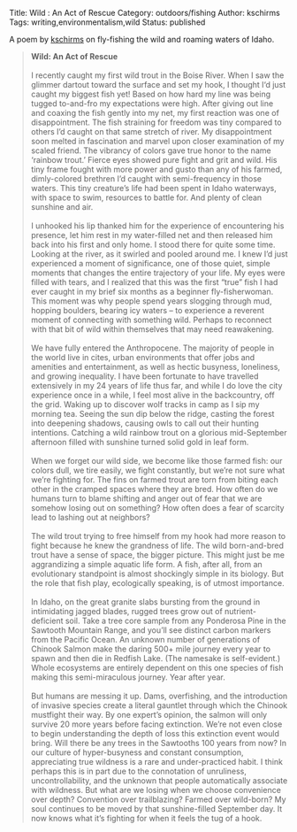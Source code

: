 Title: Wild : An Act of Rescue
Category: outdoors/fishing
Author: kschirms
Tags: writing,environmentalism,wild
Status: published

A poem by [kschirms](/author/kschirms.html) on fly-fishing the wild and roaming waters of Idaho. 

><strong>Wild: An Act of Rescue</strong><br><br>I recently caught my first wild trout in the Boise River. When I saw the glimmer dartout toward the surface and set my hook, I thought I‘d just caught my biggest fish yet! Based on how hard my line was being tugged to-and-fro my expectations were high. After giving out line and coaxing the fish gently into my net, my first reaction was one of disappointment. The fish straining for freedom was tiny compared to others I’d caught on that same stretch of river. My disappointment soon melted in fascination and marvel upon closer examination of my scaled friend. The vibrancy of colors gave true honor to the name ‘rainbow trout.’ Fierce eyes showed pure fight and grit and wild. His tiny frame fought with more power and gusto than any of his farmed, dimly-colored brethren I’d caught with semi-frequency in those waters. This tiny creature’s life had been spent in Idaho waterways, with space to swim, resources to battle for. And plenty of clean sunshine and air.<br><br>I unhooked his lip thanked him for the experience of encountering his presence, let him rest in my water-filled net and then released him back into his first and only home. I stood there for quite some time. Looking at the river, as it swirled and pooled around me. I knew I’d just experienced a moment of significance, one of those quiet, simple moments that changes the entire trajectory of your life. My eyes were filled with tears, and I realized that this was the first “true” fish I had ever caught in my brief six months as a beginner fly-fisherwoman. This moment was why people spend years slogging through mud, hopping boulders, bearing icy waters – to experience a reverent moment of connecting with something wild. Perhaps to reconnect with that bit of wild within themselves that may need reawakening.<br><br>We have fully entered the Anthropocene. The majority of people in the world live in cites, urban environments that offer jobs and amenities and entertainment, as well as hectic busyness, loneliness, and growing inequality. I have been fortunate to have travelled extensively in my 24 years of life thus far, and while I do love the city experience once in a while, I feel most alive in the backcountry, off the grid. Waking up to discover wolf tracks in camp as I sip my morning tea. Seeing the sun dip below the ridge, casting the forest into deepening shadows, causing owls to call out their hunting intentions. Catching a wild rainbow trout on a glorious mid-September afternoon filled with sunshine turned solid gold in leaf form.<br><br>When we forget our wild side, we become like those farmed fish: our colors dull, we tire easily, we fight constantly, but we’re not sure what we’re fighting for. The fins on farmed trout are torn from biting each other in the cramped spaces where they are bred. How often do we humans turn to blame shifting and anger out of fear that we are somehow losing out on something? How often does a fear of scarcity lead to lashing out at neighbors?<br><br>The wild trout trying to free himself from my hook had more reason to fight because he knew the grandness of life. The wild born-and-bred trout have a sense of space, the bigger picture. This might just be me aggrandizing a simple aquatic life form. A fish, after all, from an evolutionary standpoint is almost shockingly simple in its biology. But the role that fish play, ecologically speaking, is of utmost importance.<br><br>In Idaho, on the great granite slabs bursting from the ground in intimidating jagged blades, rugged trees grow out of nutrient-deficient soil. Take a tree core sample from any Ponderosa Pine in the Sawtooth Mountain Range, and you’ll see distinct carbon markers from the Pacific Ocean. An unknown number of generations of Chinook Salmon make the daring 500+ mile journey every year to spawn and then die in Redfish Lake. (The namesake is self-evident.) Whole ecosystems are entirely dependent on this one species of fish making this semi-miraculous journey. Year after year. <br><br>But humans are messing it up. Dams, overfishing, and the introduction of invasive species create a literal gauntlet through which the Chinook mustfight their way. By one expert’s opinion, the salmon will only survive 20 more years before facing extinction. We’re not even close to begin understanding the depth of loss this extinction event would bring. Will there be any trees in the Sawtooths 100 years from now? In our culture of hyper-busyness and constant consumption, appreciating true wildness is a rare and under-practiced habit. I think perhaps this is in part due to the connotation of unruliness, uncontrollability, and the unknown that people automatically associate with wildness. But what are we losing when we choose convenience over depth? Convention over trailblazing? Farmed over wild-born? My soul continues to be moved by that sunshine-filled September day. It now knows what it’s fighting for when it feels the tug of a hook.
